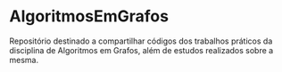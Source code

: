 # AlgoritmosEmGrafos
Repositório destinado a compartilhar códigos dos trabalhos práticos da disciplina de Algoritmos em Grafos, além de estudos realizados sobre a mesma.
